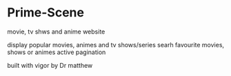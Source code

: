 # Prime-Scene
movie, tv shws and anime website

display popular movies, animes and tv shows/series 
searh favourite movies, shows or animes 
active pagination

built with vigor by Dr matthew
